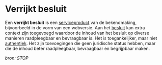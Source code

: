 # Verrijkt besluit

Een **verrijkt besluit** is een [serviceproduct](#begrip-serviceproduct) van de bekendmaking,
bijvoorbeeld in de vorm van een webversie. Aan het [besluit](#begrip-besluit) kan extra context
zijn toegevoegd waardoor de inhoud van het besluit op diverse manieren
raadpleegbaar en bevraagbaar is. Het is toegankelijker, maar niet [authentiek](#begrip-authentiek-besluit).
Het zijn toevoegingen die geen juridische status hebben, maar die de inhoud
beter raadpleegbaar, bevraagbaar en begrijpbaar maken.

*bron: STOP*
